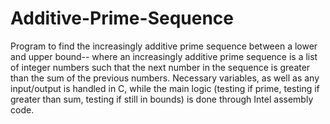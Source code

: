 # Additive-Prime-Sequence
Program to find the increasingly additive prime sequence  between a lower and upper bound-- where an increasingly additive prime sequence is a list of integer numbers such that the next number in the sequence is greater than the sum of the previous numbers. Necessary variables, as well as any input/output is handled in C, while the main logic (testing if prime, testing if greater than sum, testing if still in bounds)  is done through Intel assembly code.
